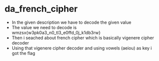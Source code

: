 # da_french_cipher

- In the given description we have to decode the given value
- The value we need to decode is wmzsx{w3pk0a3_n0_tl3_e0ffd_0j_k1db3rw}
- Then i seached about french cipher which is basically vigenere cipher decoder
- Using that vigenere cipher decoder and using vowels (aeiou) as key i got the flag 
